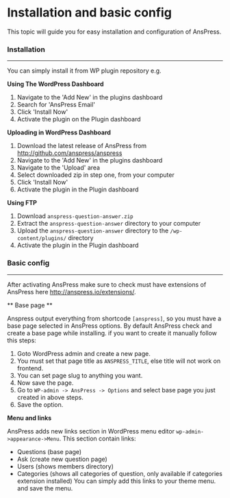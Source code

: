 # Installation and basic config

This topic will guide you for easy installation and configuration of AnsPress.

### Installation
---

You can simply install it from WP plugin repository
e.g.

**Using The WordPress Dashboard**

1. Navigate to the 'Add New' in the plugins dashboard
2. Search for 'AnsPress Email'
3. Click 'Install Now'
4. Activate the plugin on the Plugin dashboard

**Uploading in WordPress Dashboard**

1. Download the latest release of AnsPress from http://github.com/anspress/anspress
2. Navigate to the 'Add New' in the plugins dashboard
2. Navigate to the 'Upload' area
3. Select downloaded zip in step one, from your computer
4. Click 'Install Now'
5. Activate the plugin in the Plugin dashboard

**Using FTP**

1. Download `anspress-question-answer.zip`
2. Extract the `anspress-question-answer` directory to your computer
3. Upload the `anspress-question-answer` directory to the `/wp-content/plugins/` directory
4. Activate the plugin in the Plugin dashboard

### Basic config
---

After activating AnsPress make sure to check must have extensions of AnsPress here http://anspress.io/extensions/.

** Base page **

Anspress output everything from shortcode `[anspress]`, so you must have a base page selected in AnsPress options. By default AnsPress check and create a base page while installing. if you want to create it manually follow this steps:

1. Goto WordPress admin and create a new page.
2. You must set that page title as `ANSPRESS_TITLE`, else title will not work on frontend.
3. You can set page slug to anything you want.
4. Now save the page.
5. Go to `WP-admin -> AnsPress -> Options` and select base page you just created in above steps.
6. Save the option.

**Menu and links**

AnsPress adds new links section in WordPress menu editor `wp-admin->appearance->Menu`. This section contain links:
- Questions (base page)
- Ask (create new question page)
- Users (shows members directory)
- Categories (shows all categories of question, only available if categories extension installed)
You can simply add this links to your theme menu. and save the menu.


